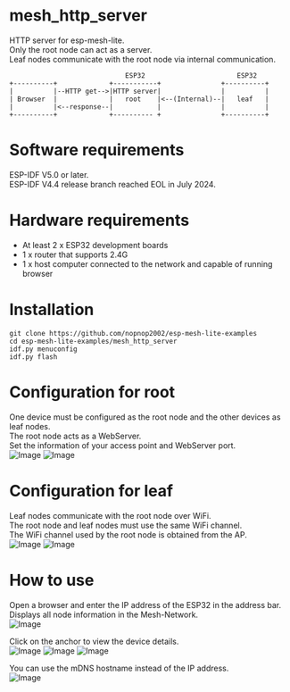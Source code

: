# mesh_http_server
HTTP server for esp-mesh-lite.   
Only the root node can act as a server.   
Leaf nodes communicate with the root node via internal communication.   
```
                             ESP32                       ESP32
+----------+             +-----------+               +----------+
|          |--HTTP get-->|HTTP server|               |          |
| Browser  |             |   root    |<--(Internal)--|   leaf   |
|          |<--response--|           |               |          |
+----------+             +---------- +               +----------+
```

# Software requirements
ESP-IDF V5.0 or later.   
ESP-IDF V4.4 release branch reached EOL in July 2024.   

# Hardware requirements
- At least 2 x ESP32 development boards
- 1 x router that supports 2.4G
- 1 x host computer connected to the network and capable of running browser

# Installation
```
git clone https://github.com/nopnop2002/esp-mesh-lite-examples
cd esp-mesh-lite-examples/mesh_http_server
idf.py menuconfig
idf.py flash
```

# Configuration for root   
One device must be configured as the root node and the other devices as leaf nodes.   
The root node acts as a WebServer.   
Set the information of your access point and WebServer port.   
![Image](https://github.com/user-attachments/assets/24ab6d3b-a3f6-4e8b-b33f-cf570dbcd103)
![Image](https://github.com/user-attachments/assets/fcda0877-fc5b-462b-8e2c-7c48042da6ee)

# Configuration for leaf   
Leaf nodes communicate with the root node over WiFi.   
The root node and leaf nodes must use the same WiFi channel.   
The WiFi channel used by the root node is obtained from the AP.   
![Image](https://github.com/user-attachments/assets/24ab6d3b-a3f6-4e8b-b33f-cf570dbcd103)
![Image](https://github.com/user-attachments/assets/fba33f9e-958a-4914-a50d-b4476037efb4)

# How to use
Open a browser and enter the IP address of the ESP32 in the address bar.   
Displays all node information in the Mesh-Network.   
![Image](https://github.com/user-attachments/assets/3ade599e-f297-445c-adfc-294446af5771)

Click on the anchor to view the device details.   
![Image](https://github.com/user-attachments/assets/dacae309-0e1a-4272-8b59-6386d2610d94)
![Image](https://github.com/user-attachments/assets/a52c2f7e-2e50-4e90-99aa-cf2a2f6288cb)
![Image](https://github.com/user-attachments/assets/e8176aed-9b05-413a-8a84-6b3bf835e86e)

You can use the mDNS hostname instead of the IP address.   
![Image](https://github.com/user-attachments/assets/683df27d-f4cc-417e-9962-e12a0af9d4e4)
